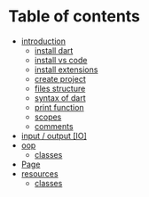 # Table of contents

* [introduction](README.md)
  * [install dart](introduction/install\_dart.md)
  * [install vs code](introduction/install\_vs\_code.md)
  * [install extensions](introduction/install\_extensions.md)
  * [create project](introduction/create\_project.md)
  * [files structure](introduction/files\_structure.md)
  * [syntax of dart](introduction/syntax\_of\_dart.md)
  * [print function](introduction/print\_function.md)
  * [scopes](introduction/scopes.md)
  * [comments](introduction/comments.md)
* [input / output \[IO\]](io.md)
* [oop](oop/README.md)
  * [classes](oop/classes.md)
* [Page](<README (1).md>)
* [resources](oop-1/README.md)
  * [classes](oop-1/classes.md)
